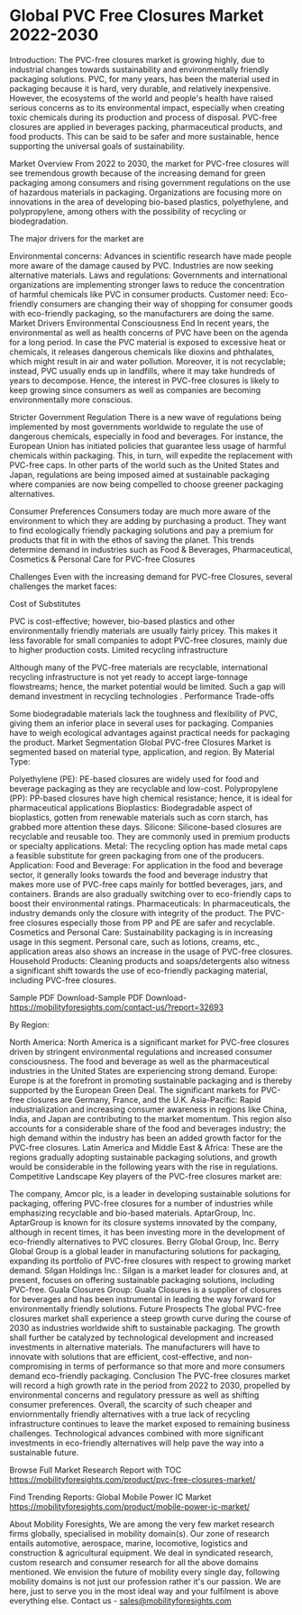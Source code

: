 # Global PVC Free Closures Market 2022-2030
Introduction: The PVC-free closures market is growing highly, due to industrial changes towards sustainability and environmentally friendly packaging solutions. PVC, for many years, has been the material used in packaging because it is hard, very durable, and relatively inexpensive. However, the ecosystems of the world and people's health have raised serious concerns as to its environmental impact, especially when creating toxic chemicals during its production and process of disposal. PVC-free closures are applied in beverages packing, pharmaceutical products, and food products. This can be said to be safer and more sustainable, hence supporting the universal goals of sustainability.


Market Overview
From 2022 to 2030, the market for PVC-free closures will see tremendous growth because of the increasing demand for green packaging among consumers and rising government regulations on the use of hazardous materials in packaging. Organizations are focusing more on innovations in the area of developing bio-based plastics, polyethylene, and polypropylene, among others with the possibility of recycling or biodegradation.


The major drivers for the market are


Environmental concerns: Advances in scientific research have made people more aware of the damage caused by PVC. Industries are now seeking alternative materials.
Laws and regulations: Governments and international organizations are implementing stronger laws to reduce the concentration of harmful chemicals like PVC in consumer products.
Customer need: Eco-friendly consumers are changing their way of shopping for consumer goods with eco-friendly packaging, so the manufacturers are doing the same.
Market Drivers
Environmental Consciousness End
In recent years, the environmental as well as health concerns of PVC have been on the agenda for a long period. In case the PVC material is exposed to excessive heat or chemicals, it releases dangerous chemicals like dioxins and phthalates, which might result in air and water pollution. Moreover, it is not recyclable; instead, PVC usually ends up in landfills, where it may take hundreds of years to decompose. Hence, the interest in PVC-free closures is likely to keep growing since consumers as well as companies are becoming environmentally more conscious.


Stricter Government Regulation
There is a new wave of regulations being implemented by most governments worldwide to regulate the use of dangerous chemicals, especially in food and beverages. For instance, the European Union has initiated policies that guarantee less usage of harmful chemicals within packaging. This, in turn, will expedite the replacement with PVC-free caps. In other parts of the world such as the United States and Japan, regulations are being imposed aimed at sustainable packaging where companies are now being compelled to choose greener packaging alternatives.


Consumer Preferences
Consumers today are much more aware of the environment to which they are adding by purchasing a product. They want to find ecologically friendly packaging solutions and pay a premium for products that fit in with the ethos of saving the planet. This trends determine demand in industries such as Food & Beverages, Pharmaceutical, Cosmetics & Personal Care for PVC-free Closures


Challenges
Even with the increasing demand for PVC-free Closures, several challenges the market faces:


Cost of Substitutes


PVC is cost-effective; however, bio-based plastics and other environmentally friendly materials are usually fairly pricey. This makes it less favorable for small companies to adopt PVC-free closures, mainly due to higher production costs.
Limited recycling infrastructure


Although many of the PVC-free materials are recyclable, international recycling infrastructure is not yet ready to accept large-tonnage flowstreams; hence, the market potential would be limited. Such a gap will demand investment in recycling technologies .
Performance Trade-offs


Some biodegradable materials lack the toughness and flexibility of PVC, giving them an inferior place in several uses for packaging. Companies have to weigh ecological advantages against practical needs for packaging the product.
Market Segmentation
Global PVC-free Closures Market is segmented based on material type, application, and region.
 By Material Type:


Polyethylene (PE): PE-based closures are widely used for food and beverage packaging as they are recyclable and low-cost.
Polypropylene (PP): PP-based closures have high chemical resistance; hence, it is ideal for pharmaceutical applications
Bioplastics: Biodegradable aspect of bioplastics, gotten from renewable materials such as corn starch, has grabbed more attention these days.
Silicone: Silicone-based closures are recyclable and reusable too. They are commonly used in premium products or specialty applications.
Metal: The recycling option has made metal caps a feasible substitute for green packaging from one of the producers.
Application:
Food and Beverage: For application in the food and beverage sector, it generally looks towards the food and beverage industry that makes more use of PVC-free caps mainly for bottled beverages, jars, and containers. Brands are also gradually switching over to eco-friendly caps to boost their environmental ratings.
Pharmaceuticals: In pharmaceuticals, the industry demands only the closure with integrity of the product. The PVC-free closures especially those from PP and PE are safer and recyclable.
Cosmetics and Personal Care: Sustainability packaging is in increasing usage in this segment. Personal care, such as lotions, creams, etc., application areas also shows an increase in the usage of PVC-free closures.
Household Products: Cleaning products and soaps/detergents also witness a significant shift towards the use of eco-friendly packaging material, including PVC-free closures.


Sample PDF Download-Sample PDF Download- https://mobilityforesights.com/contact-us/?report=32693


By Region:


North America: North America is a significant market for PVC-free closures driven by stringent environmental regulations and increased consumer consciousness. The food and beverage as well as the pharmaceutical industries in the United States are experiencing strong demand.
Europe: Europe is at the forefront in promoting sustainable packaging and is thereby supported by the European Green Deal. The significant markets for PVC-free closures are Germany, France, and the U.K.
Asia-Pacific: Rapid industrialization and increasing consumer awareness in regions like China, India, and Japan are contributing to the market momentum. This region also accounts for a considerable share of the food and beverages industry; the high demand within the industry has been an added growth factor for the PVC-free closures.
Latin America and Middle East & Africa: These are the regions gradually adopting sustainable packaging solutions, and growth would be considerable in the following years with the rise in regulations.
Competitive Landscape
Key players of the PVC-free closures market are:


The company, Amcor plc, is a leader in developing sustainable solutions for packaging, offering PVC-free closures for a number of industries while emphasizing recyclable and bio-based materials.
AptarGroup, Inc. AptarGroup is known for its closure systems innovated by the company, although in recent times, it has been investing more in the development of eco-friendly alternatives to PVC closures.
Berry Global Group, Inc. Berry Global Group is a global leader in manufacturing solutions for packaging, expanding its portfolio of PVC-free closures with respect to growing market demand.
Silgan Holdings Inc.: Silgan is a market leader for closures and, at present, focuses on offering sustainable packaging solutions, including PVC-free.
Guala Closures Group: Guala Closures is a supplier of closures for beverages and has been instrumental in leading the way forward for environmentally friendly solutions.
Future Prospects
The global PVC-free closures market shall experience a steep growth curve during the course of 2030 as industries worldwide shift to sustainable packaging. The growth shall further be catalyzed by technological development and increased investments in alternative materials. The manufacturers will have to innovate with solutions that are efficient, cost-effective, and non-compromising in terms of performance so that more and more consumers demand eco-friendly packaging.
Conclusion
The PVC-free closures market will record a high growth rate in the period from 2022 to 2030, propelled by environmental concerns and regulatory pressure as well as shifting consumer preferences. Overall, the scarcity of such cheaper and enviornmentally friendly alternatives with a true lack of recycling infrastructure continues to leave the market exposed to remaining business challenges. Technological advances combined with more significant investments in eco-friendly alternatives will help pave the way into a sustainable future.


Browse Full Market Research Report with TOC https://mobilityforesights.com/product/pvc-free-closures-market/






Find Trending Reports: 
Global Mobile Power IC Market https://mobilityforesights.com/product/mobile-power-ic-market/




About Mobility Foresights,
We are among the very few market research firms globally, specialised in mobility domain(s). Our zone of research entails automotive, aerospace, marine, locomotive, logistics and construction & agricultural equipment. We deal in syndicated research, custom research and consumer research for all the above domains mentioned.
We envision the future of mobility every single day, following mobility domains is not just our profession rather it's our passion. We are here, just to serve you in the most ideal way and your fulfilment is above everything else. Contact us -  sales@mobilityforesights.com 




